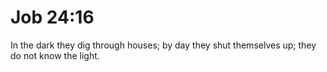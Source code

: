# Job 24:16

In the dark they dig through houses; by day they shut themselves up; they do not know the light.
